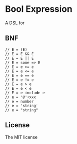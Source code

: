 # Bool Expression

A DSL for

## BNF

```
// E = (E)
// E = E && E
// E = E || E
// E = some => E
// E = e >= e
// E = e <= e
// E = e == e
// E = e != e
// E = e > e
// E = e < e
// E = e include e
// e = '@'+xxx
// e = number
// e = 'string'
// e = "string"
```

## License
The MIT license
